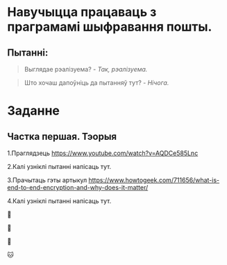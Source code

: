 # **Навучыцца працаваць з праграмамі шыфравання пошты.** 
## Пытанні:
> Выглядае рэалізуема? *- Так, рэалізуема.*

> Што хочаш дапоўніць да пытанняў тут? *- Нічога.*

# Заданне
## Частка першая. Тэорыя

1.Праглядзець https://www.youtube.com/watch?v=AQDCe585Lnc

2.Калі узніклі пытанні напісаць тут.

3.Прачытаць гэты артыкул https://www.howtogeek.com/711656/what-is-end-to-end-encryption-and-why-does-it-matter/

4.Калі узніклі пытанні напісаць тут.

🥇

🥈

🥉

🐱
